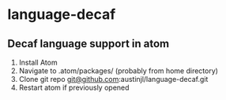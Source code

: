 # language-decaf

## Decaf language support in atom

1. Install Atom
2. Navigate to .atom/packages/ (probably from home directory)
3. Clone git repo git@github.com:austinjl/language-decaf.git
4. Restart atom if previously opened
